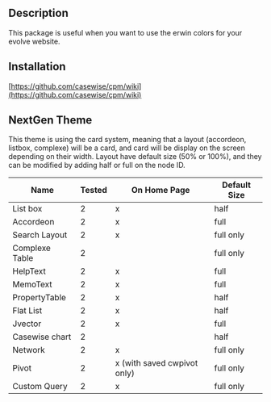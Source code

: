 ## Description
This package is useful when you want to use the erwin colors for your evolve website.

## Installation  
[https://github.com/casewise/cpm/wiki](https://github.com/casewise/cpm/wiki)  

## NextGen Theme

This theme is using the card system, meaning that a layout (accordeon, listbox, complexe) will be a card, and card will be display on the screen depending on their width. Layout have default size (50% or 100%), and they can be modified by adding half or full on the node ID.

| Name  | Tested  |  On Home Page | Default Size  | 
|---|---|---|---|
| List box  | 2  | x  | half  |   
| Accordeon  | 2  | x  | full  |   
|  Search Layout | 2  | x  | full only | 
|  Complexe Table | 2  |   | full only  |  
|  HelpText | 2  | x  | full|    
|  MemoText | 2  | x  | full|  
|  PropertyTable | 2  | x  | half|  
|  Flat List | 2  | x  | half|  
|  Jvector | 2  | x  | full|  
|  Casewise chart | 2  |   | half|
|  Network| 2  | x  | full only|  
|  Pivot| 2  |  x (with saved cwpivot only) | full only|  
|  Custom Query| 2  | x  | full only|  
